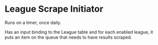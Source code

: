 # League Scrape Initiator

Runs on a timer, once daily.

Has an input binding to the League table and for each enabled league,
it puts an item on the queue that needs to have results scraped.
